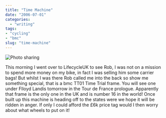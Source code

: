 ```yaml
---
title: "Time Machine"
date: "2006-07-01"
categories:
  - "writing"
tags:
- "cycling"
- "bmc"
slug: "time-machine"
---
```


![Photo sharing][image-1]

This morning I went over to LifecycleUK to see Rob, I was not on a mission to spend more money on my bike, in fact I was selling him some carrier bags! But whilst I was there Rob called me into the back so show me something special, that is a bmc TT01 Time Trial frame. You will see one under Flloyd Landis tomorrow in the Tour de France prologue. Apparently that frame is the only one in the UK and is number 16 in the world! Once built up this machine is heading off to the states were we hope it will be ridden in anger. If only I could afford the £6k price tag would I then worry about what wheels to put on it!

[image-1]:	/images/179805330.jpg